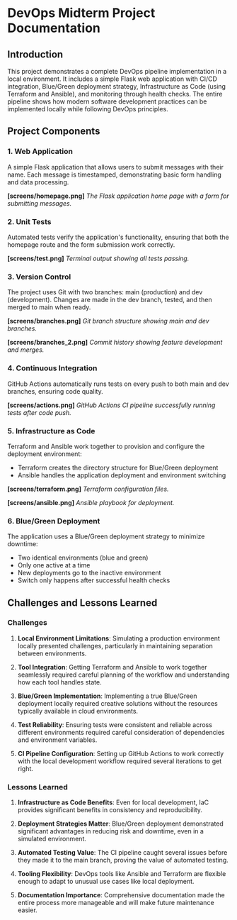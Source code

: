 # DevOps Midterm Project Documentation

## Introduction

This project demonstrates a complete DevOps pipeline implementation in a local environment. It includes a simple Flask web application with CI/CD integration, Blue/Green deployment strategy, Infrastructure as Code (using Terraform and Ansible), and monitoring through health checks. The entire pipeline shows how modern software development practices can be implemented locally while following DevOps principles.

## Project Components

### 1. Web Application

A simple Flask application that allows users to submit messages with their name. Each message is timestamped, demonstrating basic form handling and data processing.

**[screens/homepage.png]**
*The Flask application home page with a form for submitting messages.*



### 2. Unit Tests

Automated tests verify the application's functionality, ensuring that both the homepage route and the form submission work correctly.

**[screens/test.png]**
*Terminal output showing all tests passing.*

### 3. Version Control

The project uses Git with two branches: main (production) and dev (development). Changes are made in the dev branch, tested, and then merged to main when ready.

**[screens/branches.png]**
*Git branch structure showing main and dev branches.*

**[screens/branches_2.png]**
*Commit history showing feature development and merges.*

### 4. Continuous Integration

GitHub Actions automatically runs tests on every push to both main and dev branches, ensuring code quality.

**[screens/actions.png]**
*GitHub Actions CI pipeline successfully running tests after code push.*

### 5. Infrastructure as Code

Terraform and Ansible work together to provision and configure the deployment environment:
- Terraform creates the directory structure for Blue/Green deployment
- Ansible handles the application deployment and environment switching

**[screens/terraform.png]**
*Terraform configuration files.*

**[screens/ansible.png]**
*Ansible playbook for deployment.*

### 6. Blue/Green Deployment

The application uses a Blue/Green deployment strategy to minimize downtime:
- Two identical environments (blue and green)
- Only one active at a time
- New deployments go to the inactive environment
- Switch only happens after successful health checks

## Challenges and Lessons Learned

### Challenges

1. **Local Environment Limitations**: Simulating a production environment locally presented challenges, particularly in maintaining separation between environments.

2. **Tool Integration**: Getting Terraform and Ansible to work together seamlessly required careful planning of the workflow and understanding how each tool handles state.

3. **Blue/Green Implementation**: Implementing a true Blue/Green deployment locally required creative solutions without the resources typically available in cloud environments.

4. **Test Reliability**: Ensuring tests were consistent and reliable across different environments required careful consideration of dependencies and environment variables.

5. **CI Pipeline Configuration**: Setting up GitHub Actions to work correctly with the local development workflow required several iterations to get right.

### Lessons Learned

1. **Infrastructure as Code Benefits**: Even for local development, IaC provides significant benefits in consistency and reproducibility.

2. **Deployment Strategies Matter**: Blue/Green deployment demonstrated significant advantages in reducing risk and downtime, even in a simulated environment.

3. **Automated Testing Value**: The CI pipeline caught several issues before they made it to the main branch, proving the value of automated testing.

4. **Tooling Flexibility**: DevOps tools like Ansible and Terraform are flexible enough to adapt to unusual use cases like local deployment.

5. **Documentation Importance**: Comprehensive documentation made the entire process more manageable and will make future maintenance easier.